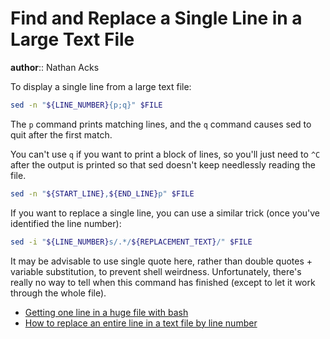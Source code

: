 # Find and Replace a Single Line in a Large Text File

**author**:: Nathan Acks

To display a single line from a large text file:

```bash
sed -n "${LINE_NUMBER}{p;q}" $FILE
```

The `p` command prints matching lines, and the `q` command causes sed to quit after the first match.

You can't use `q` if you want to print a block of lines, so you'll just need to `^C` after the output is printed so that sed doesn't keep needlessly reading the file.

```bash
sed -n "${START_LINE},${END_LINE}p" $FILE
```

If you want to replace a single line, you can use a similar trick (once you've identified the line number):

```bash
sed -i "${LINE_NUMBER}s/.*/${REPLACEMENT_TEXT}/" $FILE
```

It may be advisable to use single quote here, rather than double quotes + variable substitution, to prevent shell weirdness. Unfortunately, there's really no way to tell when this command has finished (except to let it work through the whole file).

* [Getting one line in a huge file with bash](http://stackoverflow.com/a/2796347)
* [How to replace an entire line in a text file by line number](http://stackoverflow.com/a/11145362)
